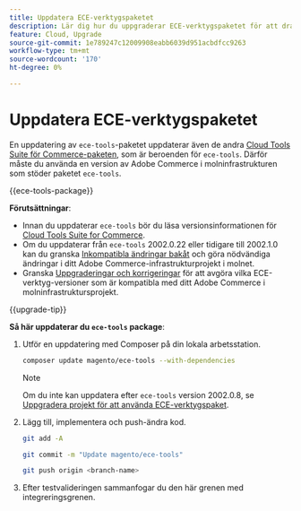 ```yaml
---
title: Uppdatera ECE-verktygspaketet
description: Lär dig hur du uppgraderar ECE-verktygspaketet för att dra nytta av de senaste korrigeringarna och funktionerna som används i Adobe Commerce för molninfrastruktur.
feature: Cloud, Upgrade
source-git-commit: 1e789247c12009908eabb6039d951acbdfcc9263
workflow-type: tm+mt
source-wordcount: '170'
ht-degree: 0%

---
```


# Uppdatera ECE-verktygspaketet

En uppdatering av `ece-tools`-paketet uppdaterar även de andra [ Cloud Tools Suite för Commerce-paketen](../release-notes/cloud-tools-suite.md), som är beroenden för `ece-tools`. Därför måste du använda en version av Adobe Commerce i molninfrastrukturen som stöder paketet `ece-tools`.

{{ece-tools-package}}

**Förutsättningar**:

- Innan du uppdaterar `ece-tools` bör du läsa versionsinformationen för [Cloud Tools Suite for Commerce](../release-notes/cloud-tools-suite.md).
- Om du uppdaterar från `ece-tools` 2002.0.22 eller tidigare till 2002.1.0 kan du granska [Inkompatibla ändringar bakåt](../release-notes/backward-incompatible-changes.md) och göra nödvändiga ändringar i ditt Adobe Commerce-infrastrukturprojekt i molnet.
- Granska [Uppgraderingar och korrigeringar](../development/commerce-version.md#upgrade-from-older-versions) för att avgöra vilka ECE-verktyg-versioner som är kompatibla med ditt Adobe Commerce i molninfrastruktursprojekt.

{{upgrade-tip}}

**Så här uppdaterar du `ece-tools` package**:

1. Utför en uppdatering med Composer på din lokala arbetsstation.

   ```bash
   composer update magento/ece-tools --with-dependencies
   ```

   >[!NOTE]
   >
   >Om du inte kan uppdatera efter `ece-tools` version 2002.0.8, se [Uppgradera projekt för att använda ECE-verktygspaket](install-package.md).

1. Lägg till, implementera och push-ändra kod.

   ```bash
   git add -A
   ```

   ```bash
   git commit -m "Update magento/ece-tools"
   ```

   ```bash
   git push origin <branch-name>
   ```

1. Efter testvalideringen sammanfogar du den här grenen med integreringsgrenen.
